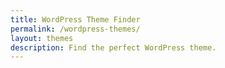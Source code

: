 ```yaml
---
title: WordPress Theme Finder
permalink: /wordpress-themes/
layout: themes
description: Find the perfect WordPress theme.
---
```

